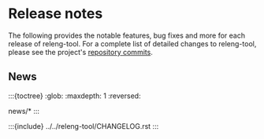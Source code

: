 # Release notes

The following provides the notable features, bug fixes and more for each
release of releng-tool. For a complete list of detailed changes to
releng-tool, please see the project's [repository commits][commits].

## News

:::{toctree}
:glob:
:maxdepth: 1
:reversed:

news/*
:::

:::{include} ../../releng-tool/CHANGELOG.rst
:::

[commits]: https://github.com/releng-tool/releng-tool/commits
